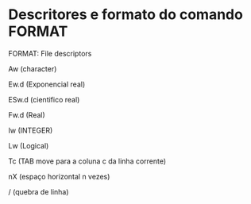 # Descritores e formato do comando FORMAT

FORMAT: File descriptors

Aw (character)

Ew.d (Exponencial real)

ESw.d (cientifico real)

Fw.d (Real)

Iw (INTEGER)

Lw (Logical)

Tc (TAB move para a coluna c da linha corrente)

nX (espaço horizontal n vezes)

/ (quebra de linha)
